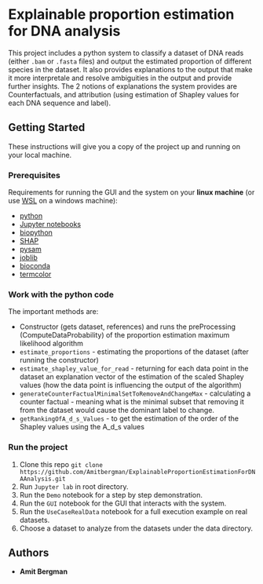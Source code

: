 # Explainable proportion estimation for DNA analysis

This project includes a python system to classify a dataset of DNA reads (either ``.bam`` or ``.fasta`` files) and output the estimated proportion of different species in the dataset.
It also provides explanations to the output that make it more interpretale and resolve ambiguities in the output and provide further insights.
The 2 notions of explanations the system provides are Counterfactuals, and attribution (using estimation of Shapley values for each DNA sequence and label).

## Getting Started

These instructions will give you a copy of the project up and running on your local machine.

### Prerequisites

Requirements for running the GUI and the system on your **linux machine** (or use [WSL](https://docs.microsoft.com/en-us/windows/wsl/install) on a windows machine): 
- [python](https://www.python.org/)
- [Jupyter notebooks](https://jupyter.org/)
- [biopython](https://biopython.org/)
- [SHAP](https://shap.readthedocs.io/en/latest/index.html)
- [pysam](https://pysam.readthedocs.io/en/latest/api.html)
- [joblib](https://joblib.readthedocs.io/en/latest/)
- [bioconda](https://bioconda.github.io/)
- [termcolor](https://anaconda.org/conda-forge/termcolor)

### Work with the python code

The important methods are:
- Constructor (gets dataset, references) and runs the preProcessing (ComputeDataProbability) of the proportion estimation maximum likelihood algorithm
- ``estimate_proportions`` - estimating the proportions of the dataset (after running the constructor)
- ``estimate_shapley_value_for_read`` - returning for each data point in the dataset an explanation vector of the estimation of the scaled Shapley values (how the data point is influencing the output of the algorithm)
-  ``generateCounterFactualMinimalSetToRemoveAndChangeMax`` - calculating a counter factual - meaning what is the minimal subset that removing it from the dataset would cause the dominant label to change.
-  ``getRankingOfA_d_s_Values`` - to get the estimation of the order of the Shapley values using the A_d_s values 


### Run the project

1. Clone this repo ``git clone https://github.com/Amitbergman/ExplainableProportionEstimationForDNAAnalysis.git``
2. Run ``Jupyter lab`` in root directory.
3. Run the ``Demo`` notebook for a step by step demonstration.
4. Run the ``GUI`` notebook for the GUI that interacts with the system.
5. Run the ``UseCaseRealData`` notebook for a full execution example on real datasets. 
6. Choose a dataset to analyze from the datasets under the data directory.

## Authors
  - **Amit Bergman**
